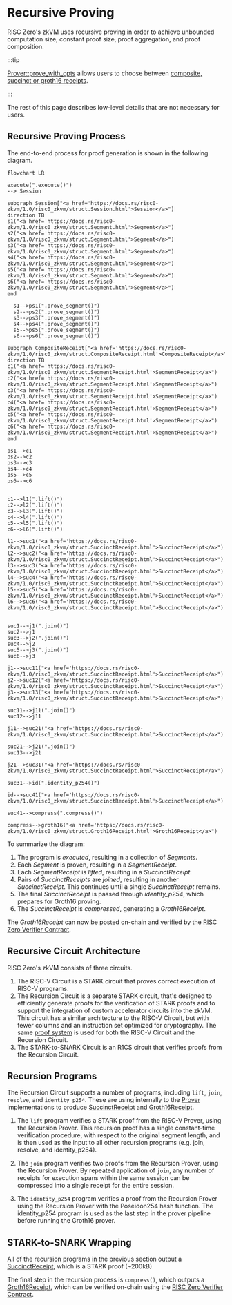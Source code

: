 # Recursive Proving

RISC Zero's zkVM uses recursive proving in order to achieve unbounded computation size, constant proof size, proof aggregation, and proof composition.

:::tip

[Prover::prove_with_opts][prove_with_opts] allows users to choose between [composite, succinct or groth16 receipts].

:::

The rest of this page describes low-level details that are not necessary for users.

## Recursive Proving Process

The end-to-end process for proof generation is shown in the following diagram.

```mermaid
flowchart LR

execute(".execute()")
--> Session

subgraph Session["<a href='https://docs.rs/risc0-zkvm/1.0/risc0_zkvm/struct.Session.html'>Session</a>"]
direction TB
s1("<a href='https://docs.rs/risc0-zkvm/1.0/risc0_zkvm/struct.Segment.html'>Segment</a>")
s2("<a href='https://docs.rs/risc0-zkvm/1.0/risc0_zkvm/struct.Segment.html'>Segment</a>")
s3("<a href='https://docs.rs/risc0-zkvm/1.0/risc0_zkvm/struct.Segment.html'>Segment</a>")
s4("<a href='https://docs.rs/risc0-zkvm/1.0/risc0_zkvm/struct.Segment.html'>Segment</a>")
s5("<a href='https://docs.rs/risc0-zkvm/1.0/risc0_zkvm/struct.Segment.html'>Segment</a>")
s6("<a href='https://docs.rs/risc0-zkvm/1.0/risc0_zkvm/struct.Segment.html'>Segment</a>")
end

  s1-->ps1(".prove_segment()")
  s2-->ps2(".prove_segment()")
  s3-->ps3(".prove_segment()")
  s4-->ps4(".prove_segment()")
  s5-->ps5(".prove_segment()")
  s6-->ps6(".prove_segment()")

subgraph CompositeReceipt["<a href='https://docs.rs/risc0-zkvm/1.0/risc0_zkvm/struct.CompositeReceipt.html'>CompositeReceipt</a>"]
direction TB
c1("<a href='https://docs.rs/risc0-zkvm/1.0/risc0_zkvm/struct.SegmentReceipt.html'>SegmentReceipt</a>")
c2("<a href='https://docs.rs/risc0-zkvm/1.0/risc0_zkvm/struct.SegmentReceipt.html'>SegmentReceipt</a>")
c3("<a href='https://docs.rs/risc0-zkvm/1.0/risc0_zkvm/struct.SegmentReceipt.html'>SegmentReceipt</a>")
c4("<a href='https://docs.rs/risc0-zkvm/1.0/risc0_zkvm/struct.SegmentReceipt.html'>SegmentReceipt</a>")
c5("<a href='https://docs.rs/risc0-zkvm/1.0/risc0_zkvm/struct.SegmentReceipt.html'>SegmentReceipt</a>")
c6("<a href='https://docs.rs/risc0-zkvm/1.0/risc0_zkvm/struct.SegmentReceipt.html'>SegmentReceipt</a>")
end

ps1-->c1
ps2-->c2
ps3-->c3
ps4-->c4
ps5-->c5
ps6-->c6


c1-->l1(".lift()")
c2-->l2(".lift()")
c3-->l3(".lift()")
c4-->l4(".lift()")
c5-->l5(".lift()")
c6-->l6(".lift()")

l1-->suc1("<a href='https://docs.rs/risc0-zkvm/1.0/risc0_zkvm/struct.SuccinctReceipt.html'>SuccinctReceipt</a>")
l2-->suc2("<a href='https://docs.rs/risc0-zkvm/1.0/risc0_zkvm/struct.SuccinctReceipt.html'>SuccinctReceipt</a>")
l3-->suc3("<a href='https://docs.rs/risc0-zkvm/1.0/risc0_zkvm/struct.SuccinctReceipt.html'>SuccinctReceipt</a>")
l4-->suc4("<a href='https://docs.rs/risc0-zkvm/1.0/risc0_zkvm/struct.SuccinctReceipt.html'>SuccinctReceipt</a>")
l5-->suc5("<a href='https://docs.rs/risc0-zkvm/1.0/risc0_zkvm/struct.SuccinctReceipt.html'>SuccinctReceipt</a>")
l6-->suc6("<a href='https://docs.rs/risc0-zkvm/1.0/risc0_zkvm/struct.SuccinctReceipt.html'>SuccinctReceipt</a>")


suc1-->j1(".join()")
suc2-->j1
suc3-->j2(".join()")
suc4-->j2
suc5-->j3(".join()")
suc6-->j3

j1-->suc11("<a href='https://docs.rs/risc0-zkvm/1.0/risc0_zkvm/struct.SuccinctReceipt.html'>SuccinctReceipt</a>")
j2-->suc12("<a href='https://docs.rs/risc0-zkvm/1.0/risc0_zkvm/struct.SuccinctReceipt.html'>SuccinctReceipt</a>")
j3-->suc13("<a href='https://docs.rs/risc0-zkvm/1.0/risc0_zkvm/struct.SuccinctReceipt.html'>SuccinctReceipt</a>")

suc11-->j11(".join()")
suc12-->j11

j11-->suc21("<a href='https://docs.rs/risc0-zkvm/1.0/risc0_zkvm/struct.SuccinctReceipt.html'>SuccinctReceipt</a>")

suc21-->j21(".join()")
suc13-->j21

j21-->suc31("<a href='https://docs.rs/risc0-zkvm/1.0/risc0_zkvm/struct.SuccinctReceipt.html'>SuccinctReceipt</a>")

suc31-->id(".identity_p254()")

id-->suc41("<a href='https://docs.rs/risc0-zkvm/1.0/risc0_zkvm/struct.SuccinctReceipt.html'>SuccinctReceipt</a>")

suc41-->compress(".compress()")

compress-->groth16("<a href='https://docs.rs/risc0-zkvm/1.0/risc0_zkvm/struct.Groth16Receipt.html'>Groth16Receipt</a>")
```

To summarize the diagram:

1. The program is _executed_, resulting in a collection of _Segments_.
1. Each _Segment_ is proven, resulting in a _SegmentReceipt_.
1. Each _SegmentReceipt_ is _lifted_, resulting in a _SuccinctReceipt_.
1. Pairs of _SuccinctReceipts_ are _joined_, resulting in another _SuccinctReceipt_. This continues until a single _SuccinctReceipt_ remains.
1. The final _SuccinctReceipt_ is passed through _identity_p254_, which prepares for Groth16 proving.
1. The _SuccinctReceipt_ is _compressed_, generating a _Groth16Receipt_.

The _Groth16Receipt_ can now be posted on-chain and verified by the [RISC Zero Verifier Contract].

## Recursive Circuit Architecture

RISC Zero's zkVM consists of three circuits.

1. The RISC-V Circuit is a STARK circuit that proves correct execution of RISC-V programs.
1. The Recursion Circuit is a separate STARK circuit, that's designed to efficiently generate proofs for the verification of STARK proofs and to support the integration of custom accelerator circuits into the zkVM.
   This circuit has a similar architecture to the RISC-V Circuit, but with fewer columns and an instruction set optimized for cryptography.
   The same [proof system] is used for both the RISC-V Circuit and the Recursion Circuit.
1. The STARK-to-SNARK Circuit is an R1CS circuit that verifies proofs from the Recursion Circuit.

## Recursion Programs

The Recursion Circuit supports a number of programs, including `lift`, `join`, `resolve`, and `identity_p254`.
These are using internally to the [Prover] implementations to produce [SuccinctReceipt] and [Groth16Receipt].

1. The `lift` program verifies a STARK proof from the RISC-V Prover, using the Recursion Prover. This recursion proof has a single constant-time verification procedure, with respect to the original segment length, and is then used as the input to all other recursion programs (e.g. join, resolve, and identity_p254).

1. The `join` program verifies two proofs from the Recursion Prover, using the Recursion Prover. By repeated application of `join`, any number of receipts for execution spans within the same session can be compressed into a single receipt for the entire session.

1. The `identity_p254` program verifies a proof from the Recursion Prover using the Recursion Prover with the Poseidon254 hash function. The identity_p254 program is used as the last step in the prover pipeline before running the Groth16 prover.

## STARK-to-SNARK Wrapping

All of the recursion programs in the previous section output a [SuccinctReceipt], which is a STARK proof (~200kB)

The final step in the recursion process is `compress()`, which outputs a [Groth16Receipt], which can be verified on-chain using the [RISC Zero Verifier Contract].

[composite, succinct or groth16 receipts]: https://docs.rs/risc0-zkvm/1.0/risc0_zkvm/enum.ReceiptKind.html
[Groth16Receipt]: https://docs.rs/risc0-zkvm/1.0/risc0_zkvm/struct.Groth16Receipt.html
[proof system]: /proof-system/proof-system-sequence-diagram
[prove_with_opts]: https://docs.rs/risc0-zkvm/1.0/risc0_zkvm/trait.Prover.html#method.prove_with_opts
[Prover]: https://docs.rs/risc0-zkvm/1.0/risc0_zkvm/trait.Prover.html#method.prove_with_opts
[Receipt]: https://docs.rs/risc0-zkvm/1.0/risc0_zkvm/struct.Receipt.html
[RISC Zero Verifier Contract]: blockchain-integration/contracts/verifier.md
[SuccinctReceipt]: https://docs.rs/risc0-zkvm/1.0/risc0_zkvm/struct.SuccinctReceipt.html
